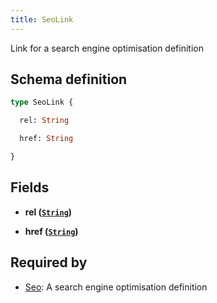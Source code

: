 ```yaml
---
title: SeoLink
---
```


Link for a search engine optimisation definition

## Schema definition
```graphql
type SeoLink {

  rel: String

  href: String

}
```

## Fields

* **rel ([`String`](graphql/schema/string.md))**


* **href ([`String`](graphql/schema/string.md))**



## Required by
* [Seo](graphql/schema/seo.md): A search engine optimisation definition

